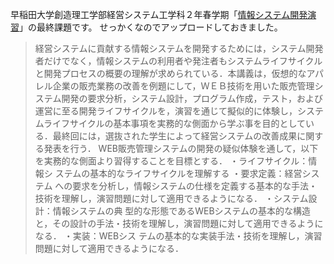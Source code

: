 早稲田大学創造理工学部経営システム工学科２年春学期「[情報システム開発演習]()」の最終課題です。
せっかくなのでアップロードしておきました。
> 経営システムに貢献する情報システムを開発するためには，システム開発者だけでなく，情報システムの利用者や発注者もシステムライフサイクルと開発プロセスの概要の理解が求められている．本講義は，仮想的なアパレル企業の販売業務の改善を例題にして，ＷＥＢ技術を用いた販売管理システム開発の要求分析，システム設計，プログラム作成，テスト，および運営に至る開発ライフサイクルを，演習を通じて擬似的に体験し，システムライフサイクルの基本事項を実務的な側面から学ぶ事を目的としている．最終回には，選抜された学生によって経営システムの改善成果に関する発表を行う．
> WEB販売管理システムの開発の疑似体験を通して，以下を実務的な側面より習得することを目標とする．
> ・ライフサイクル：情報シ ステムの基本的なライフサイクルを理解する
> ・要求定義：経営システム への要求を分析し，情報システムの仕様を定義する基本的な手法・技術を理解し，演習問題に対して適用できるようになる．
> ・システム設計：情報システムの典 型的な形態であるWEBシステムの基本的な構造と，その設計の手法・技術を理解し，演習問題に対して適用できるようになる．
> ・実装：WEBシス テムの基本的な実装手法・技術を理解し，演習問題に対して適用できるようになる．
